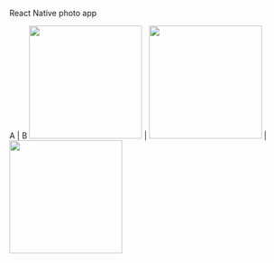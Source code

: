 React Native photo app

A | B
<img src="https://github.com/adrian110288/react-native-sticker-smash/assets/6445151/853f5007-e39e-4deb-8100-2f31e42dfa9f" width="200"> |
<img src="https://github.com/adrian110288/react-native-sticker-smash/assets/6445151/ea09b835-2669-46b6-bd67-03d84e80c45d" width="200"> |
<img src="https://github.com/adrian110288/react-native-sticker-smash/assets/6445151/afaeb8d5-9d51-46e8-8c47-4f5a4aa4914b" width="200">
